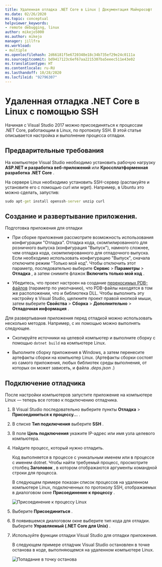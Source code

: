 ```yaml
---
title: Удаленная отладка .NET Core в Linux | Документация Майкрософт
ms.date: 02/26/2020
ms.topic: conceptual
helpviewer_keywords:
- remote debugging, linux
author: mikejo5000
ms.author: mikejo
manager: jillfra
ms.workload:
- multiple
ms.openlocfilehash: 2d66181f5e6720348e18c34b735ef29e24c0111a
ms.sourcegitcommit: bd9417123c6ef67aa2215307ba5eeec511e43e02
ms.translationtype: HT
ms.contentlocale: ru-RU
ms.lasthandoff: 10/28/2020
ms.locfileid: "92796307"
---
```

# <a name="remote-debug-net-core-on-linux-using-ssh"></a>Удаленная отладка .NET Core в Linux с помощью SSH

Начиная с Visual Studio 2017 можно присоединяться к процессам .NET Core, работающим в Linux, по протоколу SSH. В этой статье описывается настройка и выполнение процесса отладки.

## <a name="prerequisites"></a>Предварительные требования

На компьютере Visual Studio необходимо установить рабочую нагрузку **ASP.NET и разработка веб-приложений** или **Кроссплатформенная разработка .NET Core** .

На сервере Linux необходимо установить SSH-сервер (распакуйте и установите его с помощью curl или wget). Например, в Ubuntu это можно сделать, запустив:

``` cmd
sudo apt-get install openssh-server unzip curl
```

## <a name="build-and-deploy-the-application"></a>Создание и развертывание приложения.

Подготовка приложения для отладки

- При сборке приложения рассмотрите возможность использования конфигурации "Отладка". Отладка кода, скомпилированного для розничного выпуска (конфигурация "Выпуск"), намного сложнее, чем отладка кода, скомпилированного для отладочного выпуска. Если необходимо использовать конфигурацию "Выпуск", сначала отключите режим "Только мой код". Чтобы отключить этот параметр, последовательно выберите **Сервис** > **Параметры** > **Отладка** , а затем снимите флажок **Включить только мой код** .

- Убедитесь, что проект настроен на создание [переносимых PDB-файлов](https://github.com/OmniSharp/omnisharp-vscode/wiki/Portable-PDBs) (параметр по умолчанию), что PDB-файлы находятся в том же расположении, что и библиотека DLL. Чтобы выполнить эту настройку в Visual Studio, щелкните проект правой кнопкой мыши, затем выберите **Свойства** > **Сборка** > **Дополнительно** > **Отладочная информация** .

Для развертывания приложения перед отладкой можно использовать несколько методов. Например, с их помощью можно выполнять следующее.

- Скопируйте источники на целевой компьютер и выполните сборку с помощью ```dotnet build``` на компьютере Linux.

- Выполните сборку приложения в Windows, а затем перенесите артефакты сборки на компьютер Linux. (Артефакты сборки состоят из самого приложения, любых библиотек среды выполнения, от которых он может зависеть, и файла *.deps.json* .)

## <a name="attach-the-debugger"></a>Подключение отладчика

После настройки компьютеров запустите приложение на компьютере Linux — теперь все готово к подключению отладчика.

1. В Visual Studio последовательно выберите пункты **Отладка** > **Присоединиться к процессу...** .

1. В списке **Тип подключения** выберите **SSH** .

1. В поле **Цель подключения** укажите IP-адрес или имя узла целевого компьютера.

1. Найдите процесс, который нужно отладить.

   Код выполняется в процессе с уникальным именем или в процессе с именем dotnet. Чтобы найти требуемый процесс, просмотрите столбец **Заголовок** , в котором отображаются аргументы командной строки для процесса.

   В следующем примере показан список процессов на удаленном компьютере Linux, подключенных по протоколу SSH, отображаемых в диалоговом окне **Присоединение к процессу** .

   ![Присоединение к процессу Linux](media/remote-debug-linux-over-ssh-attach.png)

1. Выберите **Присоединиться** .

1. В появившемся диалоговом окне выберите тип кода для отладки. Выберите **Управляемый (.NET Core для Unix)** .

1. Используйте функции отладки Visual Studio для отладки приложения.

   В следующем примере отладчик Visual Studio остановлен в точке останова в коде, выполняющемся на удаленном компьютере Linux.

   ![Попадание в точку останова](media/remote-debug-linux-over-ssh-hit-breakpoint.png)
